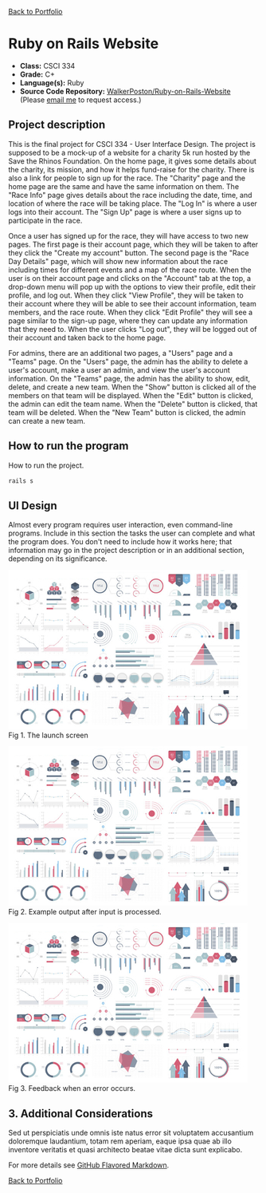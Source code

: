 [Back to Portfolio](./)

Ruby on Rails Website
===============

-   **Class:** CSCI 334
-   **Grade:** C+
-   **Language(s):** Ruby
-   **Source Code Repository:** [WalkerPoston/Ruby-on-Rails-Website](https://github.com/WalkerPoston/Ruby-on-Rails-Website)  
    (Please [email me](mailto:walkerposton@gmail.com?subject=GitHub%20Access) to request access.)

## Project description

This is the final project for CSCI 334 - User Interface Design. The project is supposed to be a mock-up of a website for a charity 5k run hosted by the Save the Rhinos Foundation. On the home page, it gives some details about the charity, its mission, and how it helps fund-raise for the charity. There is also a link for people to sign up for the race. The "Charity" page and the home page are the same and have the same information on them. The "Race Info" page gives details about the race including the date, time, and location of where the race will be taking place. The "Log In" is where a user logs into their account. The "Sign Up" page is where a user signs up to participate in the race.

Once a user has signed up for the race, they will have access to two new pages. The first page is their account page, which they will be taken to after they click the "Create my account" button. The second page is the "Race Day Details" page, which will show new information about the race including times for different events and a map of the race route. When the user is on their account page and clicks on the "Account" tab at the top, a drop-down menu will pop up with the options to view their profile, edit their profile, and log out. When they click "View Profile", they will be taken to their account where they will be able to see their account information, team members, and the race route. When they click "Edit Profile" they will see a page similar to the sign-up page, where they can update any information that they need to. When the user clicks "Log out", they will be logged out of their account and taken back to the home page.

For admins, there are an additional two pages, a "Users" page and a "Teams" page. On the "Users" page, the admin has the ability to delete a user's account, make a user an admin, and view the user's account information. On the "Teams" page, the admin has the ability to show, edit, delete, and create a new team. When the "Show" button is clicked all of the members on that team will be displayed. When the "Edit" button is clicked, the admin can edit the team name. When the "Delete" button is clicked, that team will be deleted. When the "New Team" button is clicked, the admin can create a new team.

## How to run the program

How to run the project.

```bash
rails s
```

## UI Design

Almost every program requires user interaction, even command-line programs. Include in this section the tasks the user can complete and what the program does. You don't need to include how it works here; that information may go in the project description or in an additional section, depending on its significance.

![screenshot](images/dummy_thumbnail.jpg)  
Fig 1. The launch screen

![screenshot](images/dummy_thumbnail.jpg)  
Fig 2. Example output after input is processed.

![screenshot](images/dummy_thumbnail.jpg)  
Fig 3. Feedback when an error occurs.

## 3. Additional Considerations

Sed ut perspiciatis unde omnis iste natus error sit voluptatem accusantium doloremque laudantium, totam rem aperiam, eaque ipsa quae ab illo inventore veritatis et quasi architecto beatae vitae dicta sunt explicabo. 

For more details see [GitHub Flavored Markdown](https://guides.github.com/features/mastering-markdown/).

[Back to Portfolio](./)

